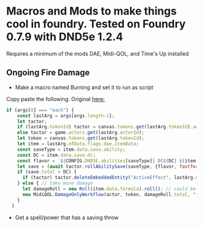 # Macros and Mods to make things cool in foundry. Tested on Foundry 0.7.9 with DND5e 1.2.4

Requires a minimum of the mods DAE, Midi-QOL, and Time's Up installed

## Ongoing Fire Damage
* Make a macro named Burning and set it to run as script

Copy paste the following. Original [here:](https://gitlab.com/tposney/times-up)
```javascript
if (args[0] === "each") {
    const lastArg = args[args.length-1];
    let tactor;
    if (lastArg.tokenId) tactor = canvas.tokens.get(lastArg.tokenId).actor;
    else tactor = game.actors.get(lastArg.actorId);
    let token = canvas.tokens.get(lastArg.tokenId);
    let item = lastArg.efData.flags.dae.itemData;
    const saveType = item.data.save.ability;
    const DC = item.data.save.dc;
    const flavor = `${CONFIG.DND5E.abilities[saveType]} DC${DC} ${item.name}`;
    let save = (await tactor.rollAbilitySave(saveType, {flavor, fastforward: true, chatMessage: true})); // could use LMRTFY instead
    if (save.total > DC) {
      if (tactor) tactor.deleteEmbeddedEntity("ActiveEffect", lastArg.effectId);
    } else { // take more damage
      let damageRoll = new Roll(item.data.formula).roll(); // could be passed as an argument
      new MidiQOL.DamageOnlyWorkflow(actor, token, damageRoll.total, "fire", [token], damageRoll, {flavor: `Failed Save for ${item.name}`, item})
    }
  }
```
* Get a spell/power that has a saving throw

